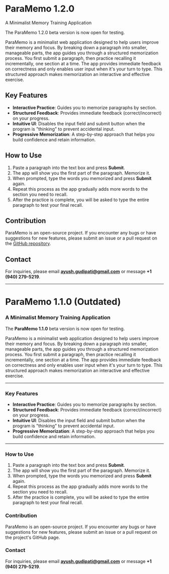 # ParaMemo 1.2.0
A Minimalist Memory Training Application

The ParaMemo 1.2.0 beta version is now open for testing.

ParaMemo is a minimalist web application designed to help users improve their memory and focus. By breaking down a paragraph into smaller, manageable parts, the app guides you through a structured memorization process. You first submit a paragraph, then practice recalling it incrementally, one section at a time. The app provides immediate feedback on correctness and only enables user input when it's your turn to type. This structured approach makes memorization an interactive and effective exercise.

## Key Features
- **Interactive Practice**: Guides you to memorize paragraphs by section.  
- **Structured Feedback**: Provides immediate feedback (correct/incorrect) on your progress.  
- **Intuitive UI**: Disables the input field and submit button when the program is "thinking" to prevent accidental input.  
- **Progressive Memorization**: A step-by-step approach that helps you build confidence and retain information.  

## How to Use
1. Paste a paragraph into the text box and press **Submit**.  
2. The app will show you the first part of the paragraph. Memorize it.  
3. When prompted, type the words you memorized and press **Submit** again.  
4. Repeat this process as the app gradually adds more words to the section you need to recall.  
5. After the practice is complete, you will be asked to type the entire paragraph to test your final recall.  

## Contribution
ParaMemo is an open-source project. If you encounter any bugs or have suggestions for new features, please submit an issue or a pull request on the [GitHub repository](https://github.com/ayushgudipati/ParaMemo).

## Contact
For inquiries, please email **ayush.gudipati@gmail.com** or message **+1 (940) 279-5219**.

---

# ParaMemo 1.1.0 (Outdated)

### **A Minimalist Memory Training Application**

The **ParaMemo 1.1.0** beta version is now open for testing.

ParaMemo is a minimalist web application designed to help users improve their memory and focus. By breaking down a paragraph into smaller, manageable parts, the app guides you through a structured memorization process. You first submit a paragraph, then practice recalling it incrementally, one section at a time. The app provides immediate feedback on correctness and only enables user input when it's your turn to type. This structured approach makes memorization an interactive and effective exercise.

---

### **Key Features**

* **Interactive Practice**: Guides you to memorize paragraphs by section.
* **Structured Feedback**: Provides immediate feedback (correct/incorrect) on your progress.
* **Intuitive UI**: Disables the input field and submit button when the program is "thinking" to prevent accidental input.
* **Progressive Memorization**: A step-by-step approach that helps you build confidence and retain information.

---

### **How to Use**

1.  Paste a paragraph into the text box and press **Submit**.
2.  The app will show you the first part of the paragraph. Memorize it.
3.  When prompted, type the words you memorized and press **Submit** again.
4.  Repeat this process as the app gradually adds more words to the section you need to recall.
5.  After the practice is complete, you will be asked to type the entire paragraph to test your final recall.

### **Contribution**

ParaMemo is an open-source project. If you encounter any bugs or have suggestions for new features, please submit an issue or a pull request on the project's GitHub page.

### **Contact**

For inquiries, please email **ayush.gudipati@gmail.com** or message **+1 (940) 279-5219**.
